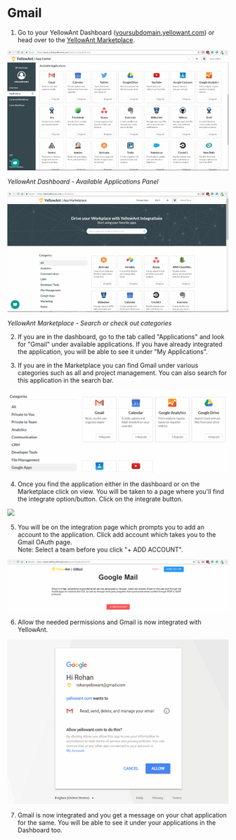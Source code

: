 # Gmail

1. Go to your YellowAnt Dashboard \([yoursubdomain.yellowant.com](https://github.com/yellowanthq/yellowant-help-center/tree/bdad19066023aa6a8b667a1d6f05b72945b49759/yoursubdomain.yellowant.com)\) or head over to the [YellowAnt Marketplace](https://www.yellowant.com/marketplace). 

![](../../.gitbook/assets/image%20%2887%29.png)

_YellowAnt Dashboard - Available Applications Panel_

![](../../.gitbook/assets/image%20%2889%29.png)

_YellowAnt Marketplace - Search or check out categories_

2. If you are in the dashboard, go to the tab called "Applications" and look for "Gmail" under available applications. If you have already integrated the application, you will be able to see it under "My Applications".

3. If you are in the Marketplace you can find Gmail under various categories such as all and project management. You can also search for this application in the search bar.  


![](../../.gitbook/assets/image%20%28266%29.png)

4. Once you find the application either in the dashboard or on the Marketplace click on view. You will be taken to a page where you'll find the integrate option/button. Click on the integrate button.  


![](../../.gitbook/assets/image%20%284%29.png)

5. You will be on the integration page which prompts you to add an account to the application. Click add account which takes you to the Gmail OAuth page.  
Note: Select a team before you click "+ ADD ACCOUNT".  


![](../../.gitbook/assets/image%20%28311%29.png)

6. Allow the needed permissions and Gmail is now integrated with YellowAnt.  


![](../../.gitbook/assets/image%20%28144%29.png)

7. Gmail is now integrated and you get a message on your chat application for the same. You will be able to see it under your applications in the Dashboard too.

